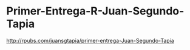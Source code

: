 # Primer-Entrega-R-Juan-Segundo-Tapia

http://rpubs.com/juansgtapia/primer-entrega-Juan-Segundo-Tapia
